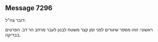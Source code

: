 ## Message 7296

דובר צה"ל:

ראשוני: זוהו מספר שיגורים לפני זמן קצר משטח לבנון לעבר מרחב הר דב. הפרטים בבדיקה.

